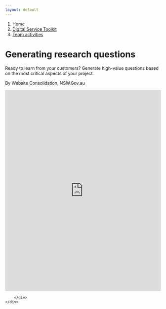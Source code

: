 ```yaml
---
layout: default
---
```

<nav aria-label="Breadcrumb" class="nsw-breadcrumb">
    <ol class="nsw-breadcrumb__list">
        <li class="nsw-breadcrumb__item">
            <a href="#" class="nsw-breadcrumb__link " >Home</a>
        </li>
        <li class="nsw-breadcrumb__item">
            <a href="#" class="nsw-breadcrumb__link " >Digital Service Toolkit</a>
        </li>
        <li class="nsw-breadcrumb__item">
            <a href="#" class="nsw-breadcrumb__link nsw-breadcrumb--current" aria-current="page">Team activities</a>
        </li>
    </ol>
</nav>
<div class="nsw-grid">
    <div class="nsw-row nsw-m-bottom-sm">
        <div class="nsw-col">
            <h1>Generating research questions</h1>
            <p class="nsw-intro">Ready to learn from your customers? Generate high-value questions based on the most critical aspects of your project.</p>
            <p>By Website Consolidation, NSW.Gov.au</p>
<div class="board-preview-iframe" style="height:650px;">
<iframe style="position: relative;width: 100%;height: 100%;" src="https://miro.com/app/live-embed/o9J_lRUZ_VE=/?moveToViewport=-2087,-4878,15886,8199" frameBorder="0" scrolling="no" allowFullScreen></iframe>
</div>

        </div>
    </div>
</div>

